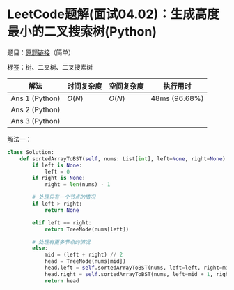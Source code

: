 # LeetCode题解(面试04.02)：生成高度最小的二叉搜索树(Python)

题目：[原题链接](https://leetcode-cn.com/problems/minimum-height-tree-lcci/)（简单）

标签：树、二叉树、二叉搜索树

| 解法           | 时间复杂度 | 空间复杂度 | 执行用时      |
| -------------- | ---------- | ---------- | ------------- |
| Ans 1 (Python) | $O(N)$     | $O(N)$     | 48ms (96.68%) |
| Ans 2 (Python) |            |            |               |
| Ans 3 (Python) |            |            |               |

解法一：

```python
class Solution:
    def sortedArrayToBST(self, nums: List[int], left=None, right=None) -> TreeNode:
        if left is None:
            left = 0
        if right is None:
            right = len(nums) - 1

        # 处理只有一个节点的情况
        if left > right:
            return None

        elif left == right:
            return TreeNode(nums[left])

        # 处理有更多节点的情况
        else:
            mid = (left + right) // 2
            head = TreeNode(nums[mid])
            head.left = self.sortedArrayToBST(nums, left=left, right=mid - 1)
            head.right = self.sortedArrayToBST(nums, left=mid + 1, right=right)
            return head
```